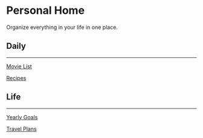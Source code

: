 # Personal Home

Organize everything in your life in one place.

## Daily

---

[Movie List](Personal%20Home%20aa682ed41d7647e8bec0e9eed39da416/Movie%20List%20a159af10386a490d9ce0530d1c2b5bf6.md)

[Recipes](Personal%20Home%20aa682ed41d7647e8bec0e9eed39da416/Recipes%20deb5861295524483af88eb303bffd44e.csv)

## Life

---

[Yearly Goals](Personal%20Home%20aa682ed41d7647e8bec0e9eed39da416/Yearly%20Goals%20fe649b1287bc4ee6aff85ad95483fd38.md)

[Travel Plans](Personal%20Home%20aa682ed41d7647e8bec0e9eed39da416/Travel%20Plans%20ccaa64c41aff44f2aef58c3d13d0b9ca.csv)
